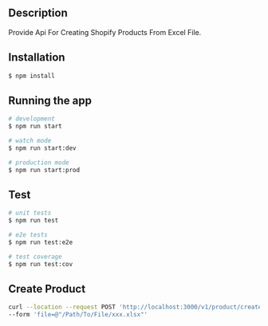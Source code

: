 ## Description

Provide Api For Creating Shopify Products From Excel File.

## Installation

```bash
$ npm install
```

## Running the app

```bash
# development
$ npm run start

# watch mode
$ npm run start:dev

# production mode
$ npm run start:prod
```

## Test

```bash
# unit tests
$ npm run test

# e2e tests
$ npm run test:e2e

# test coverage
$ npm run test:cov
```

## Create Product

```bash
curl --location --request POST 'http://localhost:3000/v1/product/create' \
--form 'file=@"/Path/To/File/xxx.xlsx"'
```
